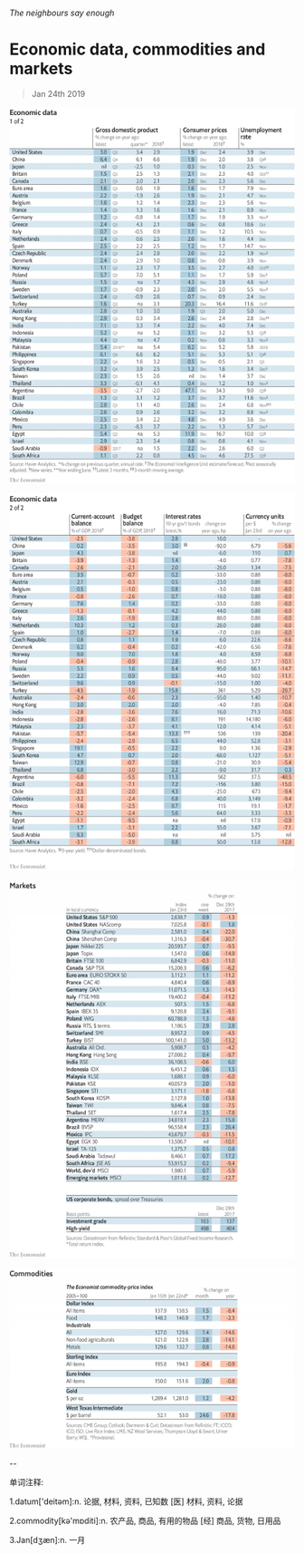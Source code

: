 ###### The neighbours say enough

# Economic data, commodities and markets 

> Jan 24th 2019 

![image](images/20190126_INT101.png) 

![image](images/20190126_INT102.png) 

![image](images/20190126_INT201.png) 

![image](images/20190126_INT401.png) 

-- 

 单词注释:

1.datum['deitәm]:n. 论据, 材料, 资料, 已知数 [医] 材料, 资料, 论据 

2.commodity[kә'mɒditi]:n. 农产品, 商品, 有用的物品 [经] 商品, 货物, 日用品 

3.Jan[dʒæn]:n. 一月 

